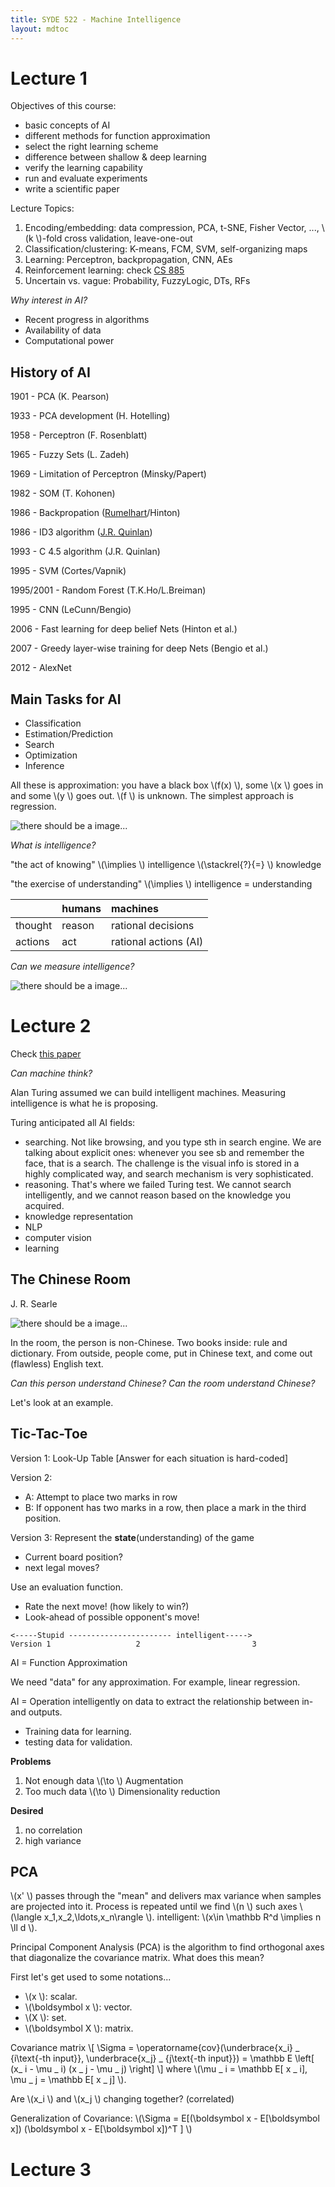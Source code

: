 ```yaml
---
title: SYDE 522 - Machine Intelligence
layout: mdtoc
---
```

# Lecture 1
Objectives of this course:
- basic concepts of AI
- different methods for function approximation
- select the right learning scheme
- difference between shallow & deep learning
- verify the learning capability
- run and evaluate experiments
- write a scientific paper

Lecture Topics:
1. Encoding/embedding: data compression, PCA, t-SNE, Fisher Vector, ..., <span>&#92;(k &#92;)</span>-fold cross validation, leave-one-out
2. Classification/clustering: K-means, FCM, SVM, self-organizing maps
3. Learning: Perceptron, backpropagation, CNN, AEs
4. Reinforcement learning: check [CS 885](/cs/885)
5. Uncertain vs. vague: Probability, FuzzyLogic, DTs, RFs

*Why interest in AI?*
- Recent progress in algorithms
- Availability of data
- Computational power

## History of AI
1901 - PCA (K. Pearson)

1933 - PCA development (H. Hotelling)

1958 - Perceptron (F. Rosenblatt)

1965 - Fuzzy Sets (L. Zadeh)

1969 - Limitation of Perceptron (Minsky/Papert)

1982 - SOM (T. Kohonen)

1986 - Backpropation ([Rumelhart](https://en.wikipedia.org/wiki/David_Rumelhart)/Hinton)

1986 - ID3 algorithm ([J.R. Quinlan](https://en.wikipedia.org/wiki/Ross_Quinlan))

1993 - C 4.5 algorithm (J.R. Quinlan)

1995 - SVM (Cortes/Vapnik)

1995/2001 - Random Forest (T.K.Ho/L.Breiman)

1995 - CNN (LeCunn/Bengio)

2006 - Fast learning for deep belief Nets (Hinton et al.)

2007 - Greedy layer-wise training for deep Nets (Bengio et al.)

2012 - AlexNet

## Main Tasks for AI
- Classification
- Estimation/Prediction
- Search
- Optimization
- Inference

All these is approximation: you have a black box <span>&#92;(f(x) &#92;)</span>, some <span>&#92;(x &#92;)</span> goes in and some <span>&#92;(y &#92;)</span> goes out. <span>&#92;(f &#92;)</span> is unknown. The simplest approach is regression.

![there should be a image...](/pics/522/AI.svg)

*What is intelligence?*

"the act of knowing" <span>&#92;(\implies &#92;)</span> intelligence <span>&#92;(\stackrel{?}{=} &#92;)</span> knowledge

"the exercise of understanding" <span>&#92;(\implies &#92;)</span> intelligence = understanding

|   | humans | machines     |
|:--| :------------- | :------------- |
|thought | reason       | rational decisions       |
|actions | act | rational actions (AI) |

*Can we measure intelligence?*

![there should be a image...](/pics/522/tguess.svg)

# Lecture 2
Check [this paper](https://www.csee.umbc.edu/courses/471/papers/turing.pdf)

*Can machine think?*

Alan Turing assumed we can build intelligent machines. Measuring intelligence is what he is proposing.

Turing anticipated all AI fields:
- searching. Not like browsing, and you type sth in search engine. We are talking about explicit ones: whenever you see sb and remember the face, that is a search. The challenge is the visual info is stored in a highly complicated way, and search mechanism is very sophisticated.
- reasoning. That's where we failed Turing test. We cannot search intelligently, and we cannot reason based on the knowledge you acquired.
- knowledge representation
- NLP
- computer vision
- learning

## The Chinese Room
J. R. Searle

![there should be a image...](https://miro.medium.com/max/348/0*zA6_zLOjyt0zDeQG)

In the room, the person is non-Chinese. Two books inside: rule and dictionary. From outside, people come, put in Chinese text, and come out (flawless) English text.

*Can this person understand Chinese? Can the room understand Chinese?*

Let's look at an example.

## Tic-Tac-Toe
Version 1: Look-Up Table  [Answer for each situation is hard-coded]

Version 2:
- A: Attempt to place two marks in row
- B: If opponent has two marks in a row, then place a mark in the third position.

Version 3: Represent the **state**(understanding) of the game
- Current board position?
- next legal moves?

Use an evaluation function.
- Rate the next move! (how likely to win?)
- Look-ahead of possible opponent's move!


```
<-----Stupid ----------------------- intelligent----->
Version 1                   2                         3
```

AI = Function Approximation

We need "data" for any approximation. For example, linear regression.

AI = Operation intelligently on data to extract the relationship between in- and outputs.
*  Training data for learning.
*  testing data for validation.

**Problems**
1. Not enough data <span>&#92;(\to &#92;)</span> Augmentation
2. Too much data <span>&#92;(\to &#92;)</span> Dimensionality reduction

**Desired**
1. no correlation
2. high variance

## PCA
<span>&#92;(x' &#92;)</span> passes through the "mean" and delivers max variance when samples are projected into it. Process is repeated until we find <span>&#92;(n &#92;)</span> such axes <span>&#92;(\langle x_1,x_2,\ldots,x_n\rangle &#92;)</span>. intelligent: <span>&#92;(x\in \mathbb R^d \implies n \ll d &#92;)</span>.

Principal Component Analysis (PCA) is the algorithm to find orthogonal axes that diagonalize the covariance matrix. What does this mean?

First let's get used to some notations...

- <span>&#92;(x &#92;)</span>: scalar.
- <span>&#92;(\boldsymbol x &#92;)</span>: vector.
- <span>&#92;(X &#92;)</span>: set.
- <span>&#92;(\boldsymbol X &#92;)</span>: matrix.

Covariance matrix
<span>&#92;[
\Sigma = \operatorname{cov}(\underbrace{x_i} _ {i\text{-th input}}, \underbrace{x_j} _ {j\text{-th input}})
= \mathbb E \left[ (x_ i - \mu _ i) (x _ j - \mu _ j) \right]
&#92;]
</span>
where <span>&#92;(\mu _ i = \mathbb E[ x _ i], \mu _ j = \mathbb E[ x _ j] &#92;)</span>.

Are <span>&#92;(x_i &#92;)</span> and <span>&#92;(x_j &#92;)</span> changing together? (correlated)

Generalization of Covariance: <span>&#92;(\Sigma = E[(\boldsymbol x - E[\boldsymbol x]) (\boldsymbol x - E[\boldsymbol x])^T  ] &#92;)</span>

# Lecture 3
